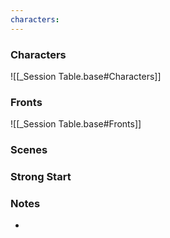 ```yaml
---
characters:
---
```

### Characters
![[_Session Table.base#Characters]]

### Fronts
![[_Session Table.base#Fronts]]

### Scenes

### Strong Start

### Notes
- 